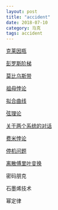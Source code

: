```yaml
---
layout: post
title: "accident"
date: 2018-07-10
category: 马克
tags: accident
---
```


[克莱因瓶](https://baike.baidu.com/item/%E5%85%8B%E8%8E%B1%E5%9B%A0%E7%93%B6/1187845?fr=aladdin) 

[彭罗斯阶梯](https://baike.baidu.com/item/%E5%BD%AD%E7%BD%97%E6%96%AF%E9%98%B6%E6%A2%AF/10124603?fr=aladdin&fromtitle=%E6%BD%98%E6%B4%9B%E6%96%AF%E9%98%B6%E6%A2%AF&fromid=935543)  

[莫比乌斯带](https://baike.baidu.com/item/%E8%8E%AB%E6%AF%94%E4%B9%8C%E6%96%AF%E5%B8%A6/4457881?fr=aladdin)   

[祖母悖论](https://baike.baidu.com/item/%E5%A4%96%E7%A5%96%E6%AF%8D%E6%82%96%E8%AE%BA/8027613?fr=aladdin&fromid=1816917&fromtitle=%E7%A5%96%E6%AF%8D%E6%82%96%E8%AE%BA)  

[拟合曲线](https://baike.baidu.com/item/%E6%8B%9F%E5%90%88%E6%9B%B2%E7%BA%BF/15093587?fr=aladdin)

[弦理论](https://baike.baidu.com/item/%E5%BC%A6%E7%90%86%E8%AE%BA?fromtitle=%E8%B6%85%E5%BC%A6%E7%90%86%E8%AE%BA&fromid=340146)  

[关于两个系统的对话](https://wenku.baidu.com/view/823657f405087632311212be.html)

[费米悖论](https://baike.baidu.com/item/%E8%B4%B9%E7%B1%B3%E6%82%96%E8%AE%BA/10937023?fr=aladdin)  

[停机问题](https://baike.baidu.com/item/%E5%81%9C%E6%9C%BA%E9%97%AE%E9%A2%98/4131067?fr=aladdin)  

[离散傅里叶变换](https://baike.baidu.com/item/%E7%A6%BB%E6%95%A3%E5%82%85%E9%87%8C%E5%8F%B6%E5%8F%98%E6%8D%A2/6379901)  

密码朋克  

石墨烯技术  

幂定律  




